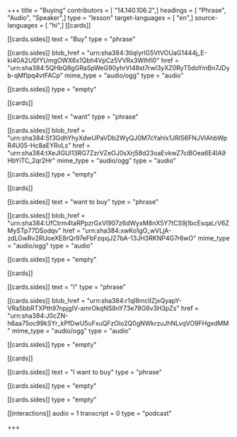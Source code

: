 +++
title = "Buying"
contributors = [ "14.140.106.2",]
headings = [ "Phrase", "Audio", "Speaker",]
type = "lesson"
target-languages = [ "en",]
source-languages = [ "hi",]
[[cards]]

[[cards.sides]]
text = "Buy"
type = "phrase"

[[cards.sides]]
blob_href = "urn:sha384:3tiqIyrlG5VtVOUaG1444j_E-ki40A2USfYUmgOWX6x1Qbh4VpCz5VVRx3WIhfi0"
href = "urn:sha384:5QHbQ8gGRaSpWeG90yhrVI48st7rwI3yXZ0RyT5doYmBn7JDyb-qMfIpq4vtFACp"
mime_type = "audio/ogg"
type = "audio"

[[cards.sides]]
type = "empty"

[[cards]]

[[cards.sides]]
text = "want"
type = "phrase"

[[cards.sides]]
blob_href = "urn:sha384:Sf3GdhYhyXdwUPaVDb2WyQJ0M7cYahlx1JRlS6FNJVIAhbWpR4U05-Hc8aEYRvLs"
href = "urn:sha384:tXeJIGUl13RG7ZzrVZeOJ0sXrj58d23oaEvkwZ7ciBOea6E4IA9HbYiTC_2qr2Hr"
mime_type = "audio/ogg"
type = "audio"

[[cards.sides]]
type = "empty"

[[cards]]

[[cards.sides]]
text = "want to buy"
type = "phrase"

[[cards.sides]]
blob_href = "urn:sha384:UfCtrm4taRPpzrGxVl907z6dWyxM8nX5Y7tCS9j1bcEsqaLrV6ZMySTp77DSodqv"
href = "urn:sha384:xwKo1gO_wVLjA-zdLGwRv2RUoeXE8rQr97eFbFzqxjJ27bA-13JH3RKNP4G7r6wO"
mime_type = "audio/ogg"
type = "audio"

[[cards.sides]]
type = "empty"

[[cards]]

[[cards.sides]]
text = "I"
type = "phrase"

[[cards.sides]]
blob_href = "urn:sha384:r1ql8mcIIZjxQyapY-VRa5bbRTXPth97npjgIV-amrOkqNS8nY73e78G6v3H3pZs"
href = "urn:sha384:J0cZN-h6aa75oc99kSYr_kPfDwU5uFxuQFzOio2Q0gNWkrzuJhNLvqVO9FHgxdMM"
mime_type = "audio/ogg"
type = "audio"

[[cards.sides]]
type = "empty"

[[cards]]

[[cards.sides]]
text = "I want to buy"
type = "phrase"

[[cards.sides]]
type = "empty"

[[cards.sides]]
type = "empty"

[[interactions]]
audio = 1
transcript = 0
type = "podcast"

+++
